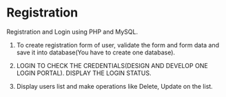 # Registration
Registration and Login using PHP and MySQL.
 1. To create registration form of user, validate the form and 
    form data and save it into database(You have to create one
database).

2. LOGIN TO CHECK THE CREDENTIALS(DESIGN AND DEVELOP ONE LOGIN PORTAL).
DISPLAY THE LOGIN STATUS.

3. Display users list and make operations like Delete, Update on the
list. 
